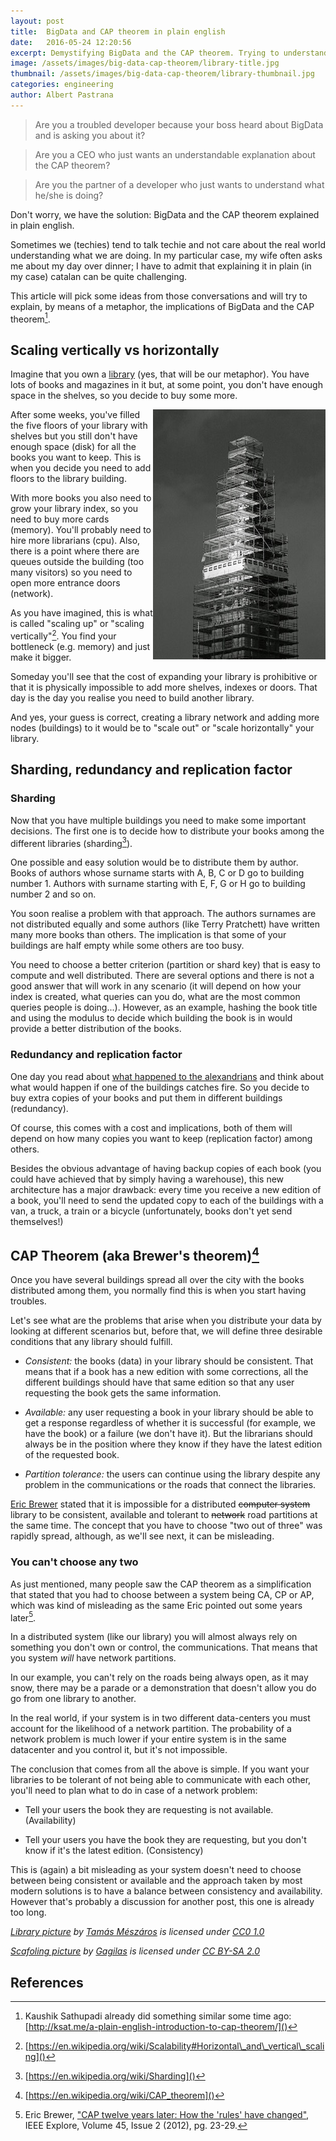 ```yaml
---
layout: post
title:  BigData and CAP theorem in plain english
date:   2016-05-24 12:20:56
excerpt: Demystifying BigData and the CAP theorem. Trying to understand them by means of a metaphor.
image: /assets/images/big-data-cap-theorem/library-title.jpg
thumbnail: /assets/images/big-data-cap-theorem/library-thumbnail.jpg
categories: engineering
author: Albert Pastrana
---
```


> Are you a troubled developer because your boss heard about BigData and is asking you about it?

> Are you a CEO who just wants an understandable explanation about the CAP theorem?

> Are you the partner of a developer who just wants to understand what he/she is doing?

Don't worry, we have the solution: BigData and the CAP theorem explained in plain english.

Sometimes we (techies) tend to talk techie and not care about the real world understanding what we are doing. In my particular case, my wife often asks me about my day over dinner; I have to admit that explaining it in plain (in my case) catalan can be quite challenging.

This article will pick some ideas from those conversations and will try to explain, by means of a metaphor, the implications of BigData and the CAP theorem[^other].

## Scaling vertically vs horizontally

Imagine that you own a [library](https://en.wikipedia.org/wiki/Library) (yes, that will be our metaphor). You have lots of books and magazines in it but, at some point, you don't have enough space in the shelves, so you decide to buy some more.

<img alt="Adding floors" style="float: right;" src="/assets/images/big-data-cap-theorem/scafolding.jpg">

After some weeks, you've filled the five floors of your library with shelves but you still don't have enough space (disk) for all the books you want to keep. This is when you decide you need to add floors to the library building.

With more books you also need to grow your library index, so you need to buy more cards (memory). You'll probably need to hire more librarians (cpu). Also, there is a point where there are queues outside the building (too many visitors) so you need to open more entrance doors (network).

As you have imagined, this is what is called "scaling up" or "scaling vertically"[^scale]. You find your bottleneck (e.g. memory) and just make it bigger.

Someday you'll see that the cost of expanding your library is prohibitive or that it is physically impossible to add more shelves, indexes or doors. That day is the day you realise you need to build another library.

And yes, your guess is correct, creating a library network and adding more nodes (buildings) to it would be to "scale out" or "scale horizontally" your library.

## Sharding, redundancy and replication factor

### Sharding
Now that you have multiple buildings you need to make some important decisions. The first one is to decide how to distribute your books among the different libraries (sharding[^shard]).

One possible and easy solution would be to distribute them by author. Books of authors whose surname starts with A, B, C or D go to building number 1. Authors with surname starting with E, F, G or H go to building number 2 and so on.

You soon realise a problem with that approach. The authors surnames are not distributed equally and some authors (like Terry Pratchett) have written many more books than others. The implication is that some of your buildings are half empty while some others are too busy.

You need to choose a better criterion (partition or shard key) that is easy to compute and well distributed. There are several options and there is not a good answer that will work in any scenario (it will depend on how your index is created, what queries can you do, what are the most common queries people is doing...). However, as an example, hashing the book title and using the modulus to decide which building the book is in would provide a better distribution of the books.

### Redundancy and replication factor

One day you read about [what happened to the alexandrians](https://en.wikipedia.org/wiki/Destruction_of_the_Library_of_Alexandria) and think about what would happen if one of the buildings catches fire. So you decide to buy extra copies of your books and put them in different buildings (redundancy).

Of course, this comes with a cost and implications, both of them will depend on how many copies you want to keep (replication factor) among others.

Besides the obvious advantage of having backup copies of each book (you could have achieved that by simply having a warehouse), this new architecture has a major drawback: every time you receive a new edition of a book, you'll need to send the updated copy to each of the buildings with a van, a truck, a train or a bicycle (unfortunately, books don't yet send themselves!)

## CAP Theorem (aka Brewer's theorem)[^cap]

Once you have several buildings spread all over the city with the books distributed among them, you normally find this is when you start having troubles.

Let's see what are the problems that arise when you distribute your data by looking at different scenarios but, before that, we will define three desirable conditions that any library should fulfill.

- _Consistent:_ the books (data) in your library should be consistent.
  That means that if a book has a new edition with some corrections, all the
  different buildings should have that same edition so that any user requesting
  the book gets the same information.

- _Available:_ any user requesting a book in your library should be able
  to get a response regardless of whether it is successful (for example, we have the
  book) or a failure (we don't have it). But the librarians should always
  be in the position where they know if they have the latest edition of
  the requested book.

- _Partition tolerance:_ the users can continue using the library despite
  any problem in the communications or the roads that connect the libraries.

[Eric Brewer](http://www.cs.berkeley.edu/~brewer/) stated that it is impossible for a distributed ~~computer system~~ library to be consistent, available and tolerant to ~~network~~ road partitions at the same time. The concept that you have to choose "two out of three" was rapidly spread, although, as we'll see next, it can be misleading.

### You can't choose any two

As just mentioned, many people saw the CAP theorem as a simplification that stated that you had to choose between a system being CA, CP or AP, which was kind of misleading as the same Eric pointed out some years later[^cap2].

In a distributed system (like our library) you will almost always rely on something you don't own or control, the communications. That means that you system *will* have network partitions.

In our example, you can't rely on the roads being always open, as it may snow, there may be a parade or a demonstration that doesn't allow you do go from one library to another.

In the real world, if your system is in two different data-centers you must account for the likelihood of a network partition. The probability of a network problem is much lower if your entire system is in the same datacenter and you control it, but it's not impossible.

The conclusion that comes from all the above is simple. If you want your libraries to be tolerant of not being able to communicate with each other, you'll need to plan what to do in case of a network problem:

- Tell your users the book they are requesting is not available. (Availability)

- Tell your users you have the book they are requesting, but you
  don't know if it's the latest edition. (Consistency)

This is (again) a bit misleading as your system doesn't need to choose between being consistent or available and the approach taken by most modern solutions is to have a balance between consistency and availability. However that's probably a discussion for another post, this one is already too long.


_[Library picture](https://www.pexels.com/photo/library-university-books-students-12064/) by [Tamás Mészáros](https://www.pexels.com/u/repuding/) is licensed under [CC0 1.0](https://creativecommons.org/publicdomain/zero/1.0/)_

_[Scafoling picture](https://www.flickr.com/photos/gagilas/8094965097/) by [Gagilas](https://www.flickr.com/photos/gagilas/) is licensed under [CC BY-SA 2.0](https://creativecommons.org/licenses/by-sa/2.0/)_

## References

[^other]: Kaushik Sathupadi already did something similar some time ago: [http://ksat.me/a-plain-english-introduction-to-cap-theorem/]()
[^scale]: [https://en.wikipedia.org/wiki/Scalability#Horizontal\_and\_vertical\_scaling]()
[^shard]: [https://en.wikipedia.org/wiki/Sharding]()
[^cap]: [https://en.wikipedia.org/wiki/CAP_theorem]()
[^cap2]: Eric Brewer, ["CAP twelve years later: How the 'rules' have changed"](http://www.infoq.com/articles/cap-twelve-years-later-how-the-rules-have-changed), IEEE Explore, Volume 45, Issue 2 (2012), pg. 23-29.
